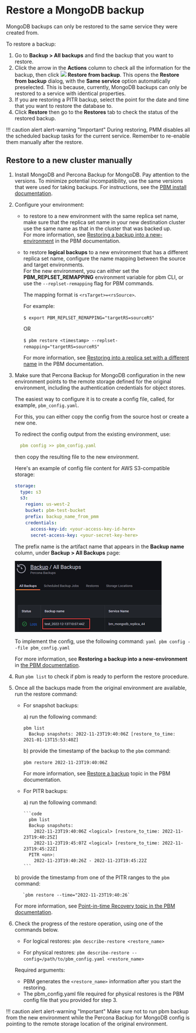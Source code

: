 # Restore a MongoDB backup

MongoDB backups can only be restored to the same service they were created from.

To restore a backup:

1. Go to <i class="uil uil-history"></i> **Backup > All backups** and find the backup that you want to restore.
2. Click the arrow in the **Actions** column to check all the information for the backup, then click ![](../_images/dots-three-vertical.png) **Restore from backup**.
This opens the **Restore from backup** dialog, with the **Same service** option automatically preselected. This is because, currently, MongoDB backups can only be restored to a service with identical properties.
3. If you are restoring a PITR backup, select the point for the date and time that you want to restore the database to.
4. Click **Restore** then go to the **Restores** tab to check the status of the restored backup.

!!! caution alert alert-warning "Important"
    During restoring, PMM disables all the scheduled backup tasks for the current service. Remember to re-enable them manually after the restore.
       
## Restore to a new cluster manually

1. Install MongoDB and Percona Backup for MongoDB. Pay attention to the versions. To minimize potential incompatibility, use the same versions that were used for taking backups.
   For instructions, see the [PBM install documentation](https://docs.percona.com/percona-backup-mongodb/installation.html).
2. Configure your environment:
     - to restore to a new environment with the same replica set name, make sure that the replica set name in your new destination cluster use the same name as that in the cluster that was backed up.<br/>
      For more information, see [Restoring a backup into a new-environment](https://docs.percona.com/percona-backup-mongodb/usage/restore.html#restoring-a-backup-into-a-new-environment) in the PBM documentation. <br> 
     - to restore **logical backups** to a new environment that has a different replica set name, configure the name mapping between the source and target environments. <br/>
      For the new environment, you can either set the **PBM_REPLSET_REMAPPING** environment variable for pbm CLI, or use the `--replset-remapping` flag for PBM commands.

        The mapping format is `<rsTarget>=<rsSource>`.

        For example:

        `$ export PBM_REPLSET_REMAPPING="targetRS=sourceRS"`

        OR 

        `$ pbm restore <timestamp> --replset-remapping="targetRS=sourceRS"`

        For more information, see [Restoring into a replica set with a different name](https://docs.percona.com/percona-backup-mongodb/usage/restore.html#restoring-into-a-cluster-replica-set-with-a-different-name) in the PBM documentation.

3. Make sure that Percona Backup for MongoDB configuration in the new environment points to the remote storage defined for the original environment, including the authentication credentials for object stores.

    The easiest way to configure it is to create a config file, called, for example, `pbm_config.yaml`.

    For this, you can either copy the config from the source host or create a new one.

    To redirect the config output from the existing environment, use:
    ```yaml
      pbm config >> pbm_config.yaml
    ```
    then copy the resulting file to the new environment.

    Here's an example of config file content for AWS S3-compatible storage:

    ```yaml
    storage:
      type: s3
      s3:
        region: us-west-2
        bucket: pbm-test-bucket
        prefix: backup_name_from_pmm
        credentials:
          access-key-id: <your-access-key-id-here>
          secret-access-key: <your-secret-key-here> 
    ```
    The prefix name is the artifact name that appears in the **Backup name** column, under <i class="uil uil-history"></i> **Backup > All Backups** page:

      ![!](../../_images/backup_name.png) 

      To implement the config, use the following command:
        ```yaml
        pbm config --file pbm_config.yaml
        ```

      For more information, see **Restoring a backup into a new-environment** in [the PBM documentation](https://docs.percona.com/percona-backup-mongodb/usage/restore.html#restoring-a-backup-into-a-new-environment).  

4. Run `pbm list` to check if pbm is ready to perform the restore procedure.

5. Once all the backups made from the original environment are available, run the restore command:

     - For snapshot backups:
  
        a) run the following command:
         
          ```code
          pbm list
            Backup snapshots: 2022-11-23T19:40:06Z [restore_to_time: 2021-01-13T15:53:40Z]
          ```
        b) provide the timestamp of the backup to the `pbm` command:

        `pbm restore 2022-11-23T19:40:06Z`

        For more information, see [Restore a backup](https://docs.percona.com/percona-backup-mongodb/usage/restore.html) topic in the PBM documentation.

    - For PITR backups:
        
        a) run the following command:

          ```code
            pbm list
            Backup snapshots:
              2022-11-23T19:40:06Z <logical> [restore_to_time: 2022-11-23T19:40:25Z]
              2022-11-23T19:45:07Z <logical> [restore_to_time: 2022-11-23T19:45:22Z]
            PITR <on>:
              2022-11-23T19:40:26Z - 2022-11-23T19:45:22Z
          ```
    b) provide the timestamp from one of the PITR ranges to the `pbm` command:

          `pbm restore --time="2022-11-23T19:40:26`
        
      For more information, see [Point-in-time Recovery topic in the PBM documentation](https://docs.percona.com/percona-backup-mongodb/usage/point-in-time-recovery.html).

6. Check the progress of the restore operation, using one of the commands below.

    - For logical restores:
    `pbm describe-restore <restore_name>`

    - For physical restores:
    `pbm describe-restore --config=/path/to/pbm_config.yaml <restore_name>`

    Required arguments:

    - PBM generates the `<restore_name>` information after you start the restoring.
    - The pbm_config.yaml file required for physical restores is the PBM config file that you provided for step 3.

!!! caution alert alert-warning "Important"
    Make sure not to run pbm backup from the new environment while the Percona Backup for MongoDB config is pointing to the remote storage location of the original environment.